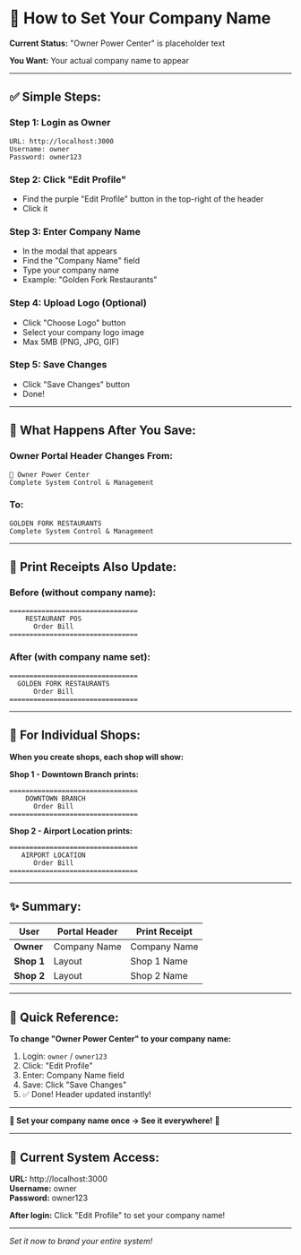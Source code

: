 # 🏢 How to Set Your Company Name

**Current Status:** "Owner Power Center" is placeholder text

**You Want:** Your actual company name to appear

---

## ✅ Simple Steps:

### **Step 1: Login as Owner**

```
URL: http://localhost:3000
Username: owner
Password: owner123
```

### **Step 2: Click "Edit Profile"**

- Find the purple "Edit Profile" button in the top-right of the header
- Click it

### **Step 3: Enter Company Name**

- In the modal that appears
- Find the "Company Name" field
- Type your company name
- Example: "Golden Fork Restaurants"

### **Step 4: Upload Logo (Optional)**

- Click "Choose Logo" button
- Select your company logo image
- Max 5MB (PNG, JPG, GIF)

### **Step 5: Save Changes**

- Click "Save Changes" button
- Done!

---

## 🎯 What Happens After You Save:

### **Owner Portal Header Changes From:**

```
👑 Owner Power Center
Complete System Control & Management
```

### **To:**

```
GOLDEN FORK RESTAURANTS
Complete System Control & Management
```

---

## 📄 Print Receipts Also Update:

### **Before (without company name):**

```
================================
    RESTAURANT POS
      Order Bill
================================
```

### **After (with company name set):**

```
================================
  GOLDEN FORK RESTAURANTS
      Order Bill
================================
```

---

## 🏪 For Individual Shops:

**When you create shops, each shop will show:**

**Shop 1 - Downtown Branch prints:**

```
================================
    DOWNTOWN BRANCH
      Order Bill
================================
```

**Shop 2 - Airport Location prints:**

```
================================
   AIRPORT LOCATION
      Order Bill
================================
```

---

## ✨ Summary:

| User       | Portal Header | Print Receipt |
| ---------- | ------------- | ------------- |
| **Owner**  | Company Name  | Company Name  |
| **Shop 1** | Layout        | Shop 1 Name   |
| **Shop 2** | Layout        | Shop 2 Name   |

---

## 🔑 Quick Reference:

**To change "Owner Power Center" to your company name:**

1. Login: `owner` / `owner123`
2. Click: "Edit Profile"
3. Enter: Company Name field
4. Save: Click "Save Changes"
5. ✅ Done! Header updated instantly!

---

**🎉 Set your company name once → See it everywhere!** 🏢

---

## 📍 Current System Access:

**URL:** http://localhost:3000  
**Username:** owner  
**Password:** owner123

**After login:** Click "Edit Profile" to set your company name!

---

_Set it now to brand your entire system!_
